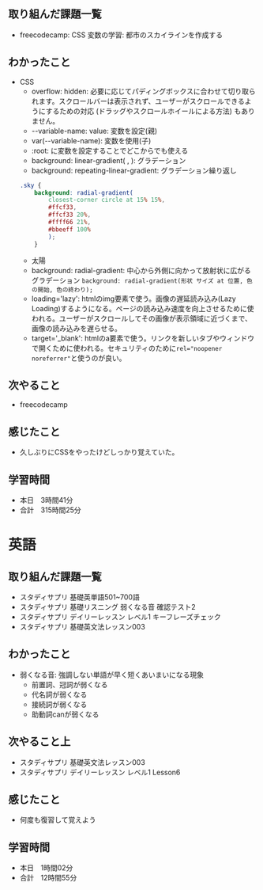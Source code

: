 ## 取り組んだ課題一覧
- freecodecamp: CSS 変数の学習: 都市のスカイラインを作成する
## わかったこと
- CSS
    - overflow: hidden: 必要に応じてパディングボックスに合わせて切り取られます。スクロールバーは表示されず、ユーザーがスクロールできるようにするための対応 (ドラッグやスクロールホイールによる方法) もありません。
    - --variable-name: value: 変数を設定(親)
    - var(--variable-name): 変数を使用(子)
    - :root: に変数を設定することでどこからでも使える
    - background: linear-gradient( , ): グラデーション
    - background: repeating-linear-gradient: グラデーション繰り返し
    ```css
    .sky {
        background: radial-gradient(
            closest-corner circle at 15% 15%,
            #ffcf33,
            #ffcf33 20%,
            #ffff66 21%,
            #bbeeff 100%
            );
        }
    ```
    - 太陽
    - background: radial-gradient: 中心から外側に向かって放射状に広がるグラデーション
    `background: radial-gradient(形状 サイズ at 位置, 色の開始, 色の終わり);`
    - loading='lazy': htmlのimg要素で使う。画像の遅延読み込み(Lazy Loading)するようになる。ページの読み込み速度を向上させるために使われる。ユーザーがスクロールしてその画像が表示領域に近づくまで、画像の読み込みを遅らせる。
    - target='_blank': htmlのa要素で使う。リンクを新しいタブやウィンドウで開くために使われる。セキュリティのために`rel="noopener noreferrer"`と使うのが良い。
## 次やること
- freecodecamp
## 感じたこと
- 久しぶりにCSSをやったけどしっかり覚えていた。
## 学習時間
- 本日　3時間41分
- 合計　315時間25分



# 英語
## 取り組んだ課題一覧
- スタディサプリ 基礎英単語501~700語 
- スタディサプリ 基礎リスニング 弱くなる音 確認テスト2
- スタディサプリ デイリーレッスン レベル1 キーフレーズチェック
- スタディサプリ 基礎英文法レッスン003
## わかったこと
- 弱くなる音: 強調しない単語が早く短くあいまいになる現象
    - 前置詞、冠詞が弱くなる
    - 代名詞が弱くなる
    - 接続詞が弱くなる
    - 助動詞canが弱くなる
## 次やること上
- スタディサプリ 基礎英文法レッスン003
- スタディサプリ デイリーレッスン レベル1 Lesson6
## 感じたこと
- 何度も復習して覚えよう
## 学習時間
- 本日　1時間02分
- 合計　12時間55分